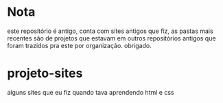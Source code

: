 # Nota
este repositório é antigo, conta com sites antigos que fiz, as pastas mais recentes são de projetos que estavam em outros repositórios antigos que foram trazidos pra este por organização.
obrigado.

<h1>projeto-sites</h1>
<p>alguns sites que eu fiz quando tava aprendendo html e css</p>
